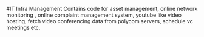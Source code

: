 #IT Infra Management Contains code for asset management, online network monitoring , online complaint management system, youtube like video hosting, fetch video conferencing data from polycom servers, schedule vc meetings etc.
